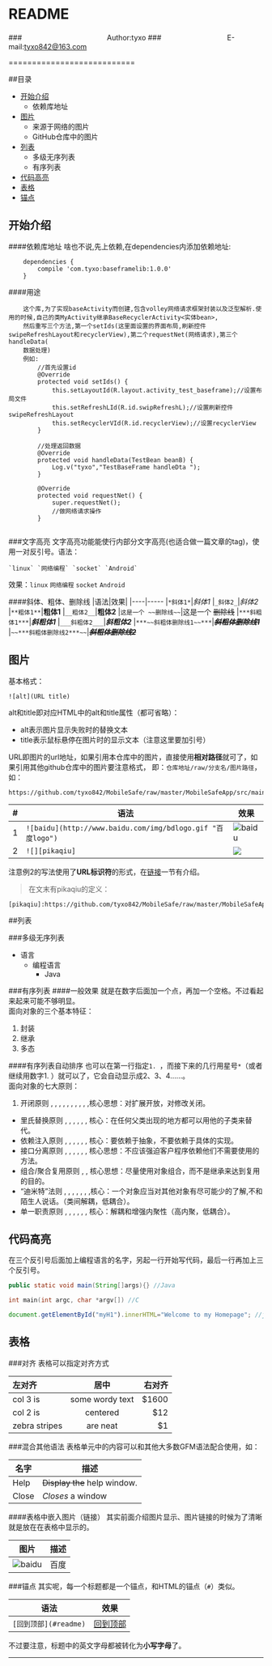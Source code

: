 README
===========================
###　　　　　　　　　　　　Author:tyxo
###　　　　　　　　　 E-mail:tyxo842@163.com

===========================



##目录
* [开始介绍](#开始介绍)
    * 依赖库地址
* [图片](#图片)
    * 来源于网络的图片
    * GitHub仓库中的图片
* [列表](#列表)
    * 多级无序列表
    * 有序列表
* [代码高亮](#代码高亮)
* [表格](#表格) 
* [锚点](#锚点)

开始介绍
------
####依赖库地址
啥也不说,先上依赖,在dependencies内添加依赖地址:
```
    dependencies {
        compile 'com.tyxo:baseframelib:1.0.0'
    }
```
####用途
```
    这个库,为了实现baseActivity而创建,包含volley网络请求框架封装以及泛型解析.使用的时候,自己的类MyActivity继承BaseRecyclerActivity<实体bean>,
    然后重写三个方法,第一个setIds(这里面设置的界面布局,刷新控件swipeRefreshLayout和recyclerView),第二个requestNet(网络请求),第三个handleData(
    数据处理)
    例如:
        //首先设置id
        @Override
        protected void setIds() {
            this.setLayoutId(R.layout.activity_test_baseframe);//设置布局文件
            this.setRefreshLId(R.id.swipRefreshL);//设置刷新控件swipeRefreshLayout
            this.setRecyclerVId(R.id.recyclerView);//设置recyclerView
        }
    
        //处理返回数据
        @Override
        protected void handleData(TestBean beanB) {
            Log.v("tyxo","TestBaseFrame handleDta ");
        }
    
        @Override
        protected void requestNet() {
            super.requestNet();
            //做网络请求操作
        }
    
```

###文字高亮
文字高亮功能能使行内部分文字高亮(也适合做一篇文章的tag)，使用一对反引号。语法：
```
`linux` `网络编程` `socket` `Android`
```
效果：`linux` `网络编程` `socket` `Android`

####斜体、粗体、删除线
|语法|效果|
|----|-----
|`*斜体1*`|*斜体1*
|`_斜体2_`|_斜体2_
|`**粗体1**`|**粗体1**
|`__粗体2__`|__粗体2__
|`这是一个 ~~删除线~~`|这是一个 ~~删除线~~
|`***斜粗体1***`|***斜粗体1***
|`___斜粗体2___`|___斜粗体2___
|`***~~斜粗体删除线1~~***`|***~~斜粗体删除线1~~***
|`~~***斜粗体删除线2***~~`|~~***斜粗体删除线2***~~


图片
------
基本格式：
```
![alt](URL title)
```
alt和title即对应HTML中的alt和title属性（都可省略）：
- alt表示图片显示失败时的替换文本
- title表示鼠标悬停在图片时的显示文本（注意这里要加引号）

URL即图片的url地址，如果引用本仓库中的图片，直接使用**相对路径**就可了，如果引用其他github仓库中的图片要注意格式，
即：`仓库地址/raw/分支名/图片路径`，如：
```
https://github.com/tyxo842/MobileSafe/raw/master/MobileSafeApp/src/main/assets/pikaqiu.gif
```

|#|语法|效果|
|---|---|----
|1|`![baidu](http://www.baidu.com/img/bdlogo.gif "百度logo")`|![baidu](http://www.baidu.com/img/bdlogo.gif "百度logo")
|2|`![][pikaqiu]`|![][pikaqiu]

注意例2的写法使用了**URL标识符**的形式，在[链接](#链接)一节有介绍。
>在文末有pikaqiu的定义：
```
[pikaqiu]:https://github.com/tyxo842/MobileSafe/raw/master/MobileSafeApp/src/main/assets/pikaqiu.gif
```


##列表

###多级无序列表
* 语言
    * 编程语言
        * Java

###有序列表
####一般效果
就是在数字后面加一个点，再加一个空格。不过看起来起来可能不够明显。    
面向对象的三个基本特征：

1. 封装
2. 继承
3. 多态

####有序列表自动排序
也可以在第一行指定`1. `，而接下来的几行用星号`*`（或者继续用数字1. ）就可以了，它会自动显示成2、3、4……。    
面向对象的七大原则：

1. 开闭原则 , , , , , , , , , ,核心思想：对扩展开放，对修改关闭。
* 里氏替换原则 , , , , , , 核心：在任何父类出现的地方都可以用他的子类来替代。
* 依赖注入原则 , , , , , , 核心：要依赖于抽象，不要依赖于具体的实现。
* 接口分离原则 , , , , , , 核心思想：不应该强迫客户程序依赖他们不需要使用的方法。
* 组合/聚合复用原则 , , 核心思想：尽量使用对象组合，而不是继承来达到复用的目的。
* “迪米特”法则 , , , , , , ,核心：一个对象应当对其他对象有尽可能少的了解,不和陌生人说话。（类间解耦，低耦合）。
* 单一职责原则 , , , , , , 核心：解耦和增强内聚性（高内聚，低耦合）。

代码高亮
----------
在三个反引号后面加上编程语言的名字，另起一行开始写代码，最后一行再加上三个反引号。
```Java
public static void main(String[]args){} //Java
```
```c
int main(int argc, char *argv[]) //C
```
```javascript
document.getElementById("myH1").innerHTML="Welcome to my Homepage"; //javascipt
```
表格
--------

###对齐
表格可以指定对齐方式

| 左对齐 | 居中  | 右对齐 |
| :------------ |:---------------:| -----:|
| col 3 is      | some wordy text | $1600 |
| col 2 is      | centered        |   $12 |
| zebra stripes | are neat        |    $1 |

###混合其他语法
表格单元中的内容可以和其他大多数GFM语法配合使用，如：  

| 名字 | 描述          |
| ------------- | ----------- |
| Help      | ~~Display the~~ help window.|
| Close     | _Closes_ a window     |
####表格中嵌入图片（链接）
其实前面介绍图片显示、图片链接的时候为了清晰就是放在在表格中显示的。

| 图片 | 描述 |
| ---- | ---- |
|![baidu][baidu-logo] | 百度

###锚点
其实呢，每一个标题都是一个锚点，和HTML的锚点（`#`）类似。

|语法|效果|
|---|---
|`[回到顶部](#readme)`|[回到顶部](#readme)

不过要注意，标题中的英文字母都被转化为**小写字母**了。


--------------------------------
[csdn]:http://blog.csdn.net/qq_31733073 "我的博客"
[Github]:https://github.com/tyxo842 "我的github"
[weibo]:http://weibo.com
[baidu-logo]:http://www.baidu.com/img/bdlogo.gif "百度logo"
[weibo-logo]:https://github.com/tyxo842/MobileSafe/raw/master/MobileSafeApp/src/main/assets/weibo.png "点击图片进入微博"
[csdn-logo]:https://github.com/tyxo842/MobileSafe/raw/master/MobileSafeApp/src/main/assets/csdn.png "我的CSDN博客"
[pikaqiu]:https://github.com/tyxo842/MobileSafe/raw/master/MobileSafeApp/src/main/assets/pikaqiu.gif
